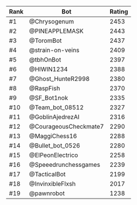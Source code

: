 Rank|Bot|Rating
---|---|---
#1|@Chrysogenum|2453
#2|@PINEAPPLEMASK|2443
#3|@ToromBot|2437
#4|@strain-on-veins|2409
#5|@tbhOnBot|2397
#6|@HIWIN1234|2388
#7|@Ghost_HunteR2998|2380
#8|@RaspFish|2370
#9|@SF_Bot1nok|2335
#10|@Team_bot_08512|2327
#11|@GoblinAjedrezAI|2316
#12|@CourageousCheckmate7|2290
#13|@MaggiChess16|2288
#14|@Bullet_bot_0526|2280
#15|@ElPeonElectrico|2258
#16|@Speeedrunchessgames|2239
#17|@TacticalBot|2199
#18|@InvinxibleFlxsh|2017
#19|@pawnrobot|1238
